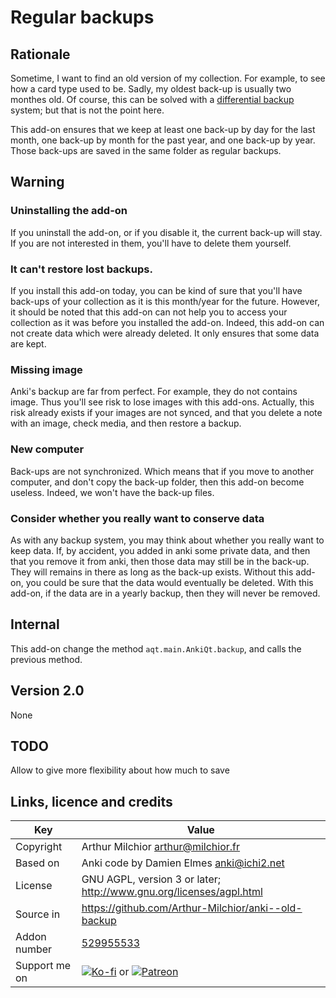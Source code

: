 # Regular backups
## Rationale
Sometime, I want to find an old version of my collection. For example,
to see how a card type used to be. Sadly, my oldest back-up is usually
two monthes old. Of course, this can be solved with a [differential backup](https://en.wikipedia.org/wiki/Differential_backup) system; but that is not the point here.

This add-on ensures that we keep at least one back-up by day for the last month, one back-up by month for the past year, and one back-up by year. Those back-ups are saved in the same folder as regular backups.

## Warning
### Uninstalling the add-on
If you uninstall the add-on, or if you disable it, the current back-up will stay. If you are not interested in them, you'll have to delete them yourself.

### It can't restore lost backups.
If you install this add-on today, you can be kind of sure that you'll have back-ups of your collection as it is this month/year for the future. However, it should be noted that this add-on can not help you to access your collection as it was before you installed the add-on. Indeed, this add-on can not create data which were already deleted. It only ensures that some data are kept.

### Missing image
Anki's backup are far from perfect. For example, they do not contains image. Thus you'll see risk to lose images with this add-ons. Actually, this risk already exists if your images are not synced, and that you delete a note with an image, check media, and then restore a backup.

### New computer
Back-ups are not synchronized. Which means that if you move to another computer, and don't copy the back-up folder, then this add-on become useless. Indeed, we won't have the back-up files.

### Consider whether you really want to conserve data
As with any backup system, you may think about whether you really want to keep data. If, by accident, you added in anki some private data, and then that you remove it from anki, then those data may still be in the back-up. They will remains in there as long as the back-up exists. Without this add-on, you could be sure that the data would eventually be deleted. With this add-on, if the data are in a yearly backup, then they will never be removed.

## Internal
This add-on change the method `aqt.main.AnkiQt.backup`, and calls the previous method.

## Version 2.0
None

## TODO
Allow to give more flexibility about how much to save

## Links, licence and credits

Key         |Value
------------|-------------------------------------------------------------------
Copyright   | Arthur Milchior <arthur@milchior.fr>
Based on    | Anki code by Damien Elmes <anki@ichi2.net>
License     | GNU AGPL, version 3 or later; http://www.gnu.org/licenses/agpl.html
Source in   | https://github.com/Arthur-Milchior/anki--old-backup
Addon number| [529955533](https://ankiweb.net/shared/info/529955533)
Support me on| [![Ko-fi](https://ko-fi.com/img/Kofi_Logo_Blue.svg)](https://Ko-fi.com/arthurmilchior) or [![Patreon](http://www.milchior.fr/patreon.png)](https://www.patreon.com/bePatron?u=146206)
